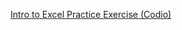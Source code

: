 [Intro to Excel Practice Exercise (Codio)](https://elite-height-60d.notion.site/Intro-to-Excel-Practice-Exercise-Codio-14f738528d8a806abc0dc113a360a3f5?pvs=4
)
